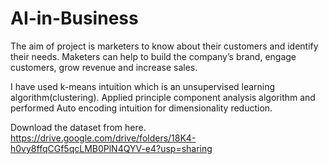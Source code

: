 # AI-in-Business

The aim of project is marketers to know about their customers and identify their needs. Maketers can help to build the company’s brand, engage customers, grow revenue and increase sales.

I have used k-means intuition which is an unsupervised learning algorithm(clustering). Applied principle component analysis algorithm and performed Auto encoding intuition for dimensionality reduction.

Download the dataset from here. https://drive.google.com/drive/folders/18K4-h0vy8ffqCGf5qcLMB0PlN4QYV-e4?usp=sharing
